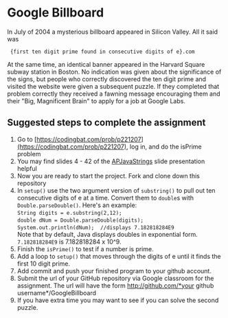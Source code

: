 Google Billboard
==================
In July of 2004 a mysterious billboard appeared in Silicon Valley. All it said was  

     {first ten digit prime found in consecutive digits of e}.com

At the same time, an identical banner appeared in the Harvard Square subway station in Boston. No indication was given about the significance of the signs, but people who correctly discovered the ten digit prime and visited the website were given a subsequent puzzle. If they completed that problem correctly they received a fawning message encouraging them and their "Big, Magnificent Brain" to apply for a job at Google Labs.

Suggested steps to complete the assignment
------------------------------------------
1. Go to [https://codingbat.com/prob/p221207](https://codingbat.com/prob/p221207), log in, and do the isPrime problem
2. You may find slides 4 - 42 of the [APJavaStrings](https://docs.google.com/presentation/d/1BS9pfAvCDXkIX-XV6ghY_bPwi1IN0j_Qa6b7QZgMR3Y/edit?usp=sharing) slide presentation helpful
3. Now you are ready to start the project. Fork and clone down this repository
3. In `setup()` use the two argument version of `substring()` to pull out ten consecutive digits of e at a time. Convert them to `double`s with `Double.parseDouble()`. Here's an example:  
     `String digits = e.substring(2,12);`   
     `double dNum = Double.parseDouble(digits);`   
     `System.out.println(dNum);  //displays 7.182818284E9`  
Note that by default, Java displays doubles in exponential form. `7.182818284E9` is 7.182818284 x 10^9.
5. Finish the  `isPrime()`  to test if a number is prime.
6. Add a loop to `setup()` that moves through the digits of e until it finds the first 10 digit prime.
7. Add commit and push your finished program to your github account. 
8. Submit the url of your GitHub repository via Google classroom for the assignment. The url will have the form http://github.com/*your github username*/GoogleBillboard
9. If you have extra time you may want to see if you can solve the second puzzle. 
